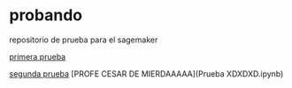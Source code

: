 # probando
repositorio de prueba para el sagemaker

[primera prueba](cositas.ipynb)

[segunda prueba](cositasv2.ipynb)
[PROFE CESAR DE MIERDAAAAA](Prueba XDXDXD.ipynb)